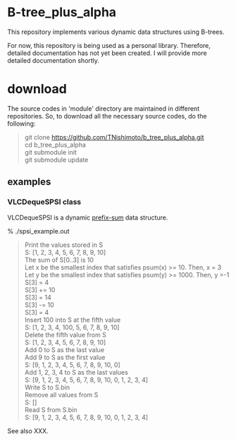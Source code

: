 # B-tree_plus_alpha

This repository implements various dynamic data structures using B-trees. 

For now, this repository is being used as a personal library. Therefore, detailed documentation has not yet been created.
I will provide more detailed documentation shortly.

# download
The source codes in 'module' directory are maintained in different repositories. 
So, to download all the necessary source codes, do the following:

> git clone https://github.com/TNishimoto/b_tree_plus_alpha.git  
> cd b_tree_plus_alpha  
> git submodule init  
> git submodule update  

## examples

### VLCDequeSPSI class

VLCDequeSPSI is a dynamic [prefix-sum](https://en.wikipedia.org/wiki/Prefix_sum "prefix-sum") data structure. 

% ./spsi_example.out

> Print the values stored in S  
> S: [1, 2, 3, 4, 5, 6, 7, 8, 9, 10]  
> The sum of S[0..3] is 10  
> Let x be the smallest index that satisfies psum(x) >= 10. Then, x = 3  
> Let y be the smallest index that satisfies psum(y) >= 1000. Then, y =-1  
> S[3] = 4  
> S[3] += 10  
> S[3] = 14  
> S[3] -= 10  
> S[3] = 4  
> Insert 100 into S at the fifth value  
> S: [1, 2, 3, 4, 100, 5, 6, 7, 8, 9, 10]  
> Delete the fifth value from S  
> S: [1, 2, 3, 4, 5, 6, 7, 8, 9, 10]  
> Add 0 to S as the last value  
> Add 9 to S as the first value  
> S: [9, 1, 2, 3, 4, 5, 6, 7, 8, 9, 10, 0]  
> Add 1, 2, 3, 4 to S as the last values  
> S: [9, 1, 2, 3, 4, 5, 6, 7, 8, 9, 10, 0, 1, 2, 3, 4]  
> Write S to S.bin  
> Remove all values from S  
> S: []  
> Read S from S.bin  
> S: [9, 1, 2, 3, 4, 5, 6, 7, 8, 9, 10, 0, 1, 2, 3, 4]  

See also XXX.